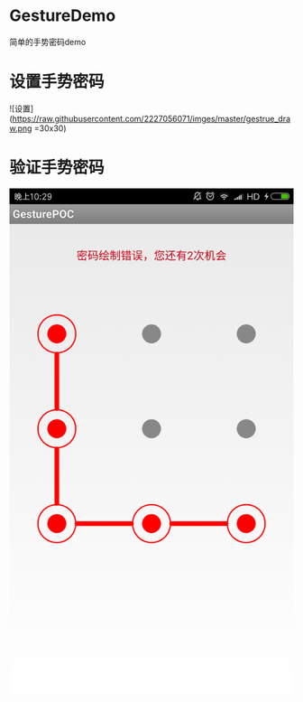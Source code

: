 # GestureDemo
简单的手势密码demo
# 设置手势密码
![设置](https://raw.githubusercontent.com/2227056071/imges/master/gestrue_draw.png =30x30)
# 验证手势密码
![验证](https://raw.githubusercontent.com/2227056071/imges/master/gesture_error.png)
